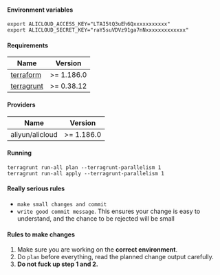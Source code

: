 #### Environment variables
```hcl
export ALICLOUD_ACCESS_KEY="LTAI5tQ3uEh6Qxxxxxxxxxxx"
export ALICLOUD_SECRET_KEY="raY5suVDVz91ga7nNxxxxxxxxxxxxx"
```

#### Requirements
| Name | Version |
|------|---------|
| [terraform](https://github.com/hashicorp/terraform) | >= 1.186.0 |
| [terragrunt](https://github.com/gruntwork-io/terragrunt) | >= 0.38.12 |

#### Providers
| Name | Version |
|------|---------|
| aliyun/alicloud | >= 1.186.0 |

#### Running
```hcl
terragrunt run-all plan --terragrunt-parallelism 1
terragrunt run-all apply --terragrunt-parallelism 1
```

#### Really serious rules
- `make small changes and commit`
- `write good commit message`.
This ensures your change is easy to understand, and the chance to be rejected will be small

#### Rules to make changes
1. Make sure you are working on the **correct environment**.
2. Do `plan` before everything, read the planned change output carefully.
3. **Do not fuck up step 1 and 2.**